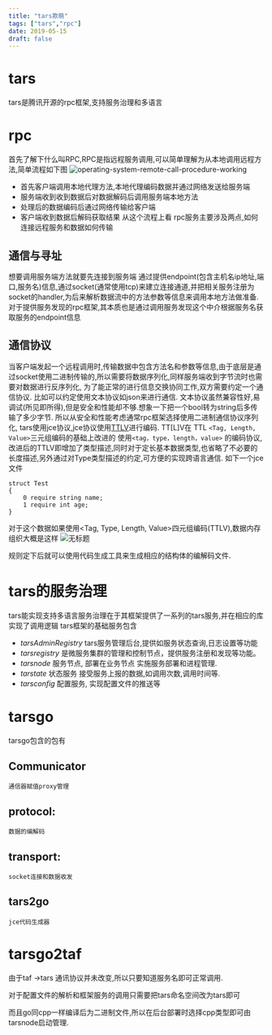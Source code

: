```yaml
---
title: "tars欺萌"
tags: ["tars","rpc"]
date: 2019-05-15
draft: false
---
```


# tars
  tars是腾讯开源的rpc框架,支持服务治理和多语言
# rpc
  首先了解下什么叫RPC,RPC是指远程服务调用,可以简单理解为从本地调用远程方法,简单流程如下图
  ![operating-system-remote-call-procedure-working](https://ghost-1251180266.cos.ap-beijing.myqcloud.com/tars_20190515_102643.png)
  * 首先客户端调用本地代理方法,本地代理编码数据并通过网络发送给服务端
  * 服务端收到收到数据后对数据解码后调用服务端本地方法
  * 处理后的数据编码后通过网络传输给客户端
  * 客户端收到数据后解码获取结果
  从这个流程上看 rpc服务主要涉及两点,如何连接远程服务和数据如何传输
##  通信与寻址
  想要调用服务端方法就要先连接到服务端
  通过提供endpoint(包含主机名ip地址,端口,服务名)信息,通过socket(通常使用tcp)来建立连接通道,并把相关服务注册为socket的handler,为后来解析数据流中的方法参数等信息来调用本地方法做准备.
  对于提供服务发现的rpc框架,其本质也是通过调用服务发现这个中介根据服务名获取服务的endpoint信息

##  通信协议

  当客户端发起一个远程调用时,传输数据中包含方法名和参数等信息,由于底层是通过socket使用二进制传输的,所以需要将数据序列化,同样服务端收到字节流时也需要对数据进行反序列化,
  为了能正常的进行信息交换协同工作,双方需要约定一个通信协议.
  比如可以约定使用文本协议如json来进行通信.
  文本协议虽然兼容性好,易调试(所见即所得),但是安全和性能却不够.想象一下把一个bool转为string后多传输了多少字节.
  所以从安全和性能考虑通常rpc框架选择使用二进制通信协议序列化, tars使用jce协议,jce协议使用[TTLV](https://blog.csdn.net/eddysong9280/article/details/9943969)进行编码.
  TT[L]V在 TTL `<Tag, Length, Value>`三元组编码的基础上改进的 使用`<tag，type，length，value>` 的编码协议, 改进后的TTLV即增加了类型描述,同时对于定长基本数据类型,也省略了不必要的长度描述,另外通过对Type类型描述的约定,可方便的实现跨语言通信.
  如下一个jce文件
  ```
  struct Test
  {
      0 require string name;
      1 require int age;
  }
  ```
  对于这个数据如果使用<Tag, Type, Length, Value>四元组编码(TTLV),数据内存组织大概是这样
  ![无标题](https://ghost-1251180266.cos.ap-beijing.myqcloud.com/tars_20190515_130231.png)

  规则定下后就可以使用代码生成工具来生成相应的结构体的编解码文件.

# tars的服务治理
  tars能实现支持多语言服务治理在于其框架提供了一系列的tars服务,并在相应的库实现了调用逻辑
  tars框架的基础服务包含
  * *tarsAdminRegistry* tars服务管理后台,提供如服务状态查询,日志设置等功能
  * *tarsregistry* 是微服务集群的管理和控制节点，提供服务注册和发现等功能。
  * *tarsnode* 服务节点, 部署在业务节点 实施服务部署和进程管理.
  * *tarstate* 状态服务 接受服务上报的数据,如调用次数,调用时间等.
  * *tarsconfig* 配置服务, 实现配置文件的推送等


# tarsgo
  tarsgo包含的包有
  ## Communicator 
    通信器赋值proxy管理
  ## protocol:
    数据的编解码
  ## transport:
    socket连接和数据收发
  ## tars2go
    jce代码生成器

# tarsgo2taf
  由于taf ->tars 通讯协议并未改变,所以只要知道服务名即可正常调用.

  对于配置文件的解析和框架服务的调用只需要把tars命名空间改为tars即可
  
  而且go同cpp一样编译后为二进制文件,所以在后台部署时选择cpp类型即可由tarsnode启动管理.